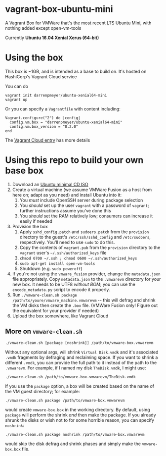 # vagrant-box-ubuntu-mini

A Vagrant Box for VMWare that's the most recent LTS Ubuntu Mini, with nothing added except open-vm-tools

Currently **Ubuntu 16.04 Xenial Xerus (64-bit)**

# Using the box

This box is ~1GB, and is intended as a base to build on. It's hosted on HashiCorp's Vagrant Cloud service

You can do

	vagrant init darrenpmeyer/ubuntu-xenial64-mini
	vagrant up

Or you can specify a `Vagrantfile` with content including:

	Vagrant.configure("2") do |config|
	  config.vm.box = "darrenpmeyer/ubuntu-xenial64-mini"
	  config.vm.box_version = "0.2.0"
	end

The [Vagrant Cloud entry](https://app.vagrantup.com/darrenpmeyer/boxes/ubuntu-xenial64-mini) has more details

# Using this repo to build your own base box

1. Download an [Ubuntu minimal CD ISO](https://help.ubuntu.com/community/Installation/MinimalCD)
2. Create a virtual machine (we assume VMWare Fusion as a host from here on; adapt as you need) and install Ubuntu into it:
	1. You _must_ include OpenSSH server during package selection
	2. You _should_ set up the user `vagrant` with a password of `vagrant`; further instructions assume you've done this
	3. You _should_ set the RAM relatively low; consumers can increase it easily if needed
3. Provision the box
	1. Apply `sshd_config.patch` and `sudoers.patch` from the `provision` directory to the guest's `/etc/ssh/sshd_config` and `/etc/sudoers`, respectively. You'll need to use `sudo` to do this.
	2. Copy the contents of `vagrant.pub` from the `provision` directory to the `vagrant` user's `~/.ssh/authorized_keys` file
	3. `chmod 0700 ~/.ssh ; chmod 0600 ~/.ssh/authorized_keys`
	4. `sudo apt-get install open-vm-tools`
	5. Shutdown (e.g. `sudo poweroff`)
4. If you're not using the `vmware_fusion` provider, change the `metadata.json` file appropriately. Copy `metadata.json` to the `.vmwarevm` directory for your new box. It needs to be UTF8 _without BOM_; you can use the `encode_metadata.py` script to encode it properly. 
5. Run `./vmware-clean.sh package /path/to/youre/vmware_machine.vmwarevm` -- this will defrag and shrink the VM disks then create the `.box` file. (VMWare Fusion only! Figure out the equivalent for your provider if needed)
6. Upload the box somewhere, like Vagrant Cloud

## More on `vmware-clean.sh`

    ./vmware-clean.sh [package [noshrink]] /path/to/vmware-box.vmwarevm

Without any optional args, will shrink `Virtual Disk.vmdk` and it's associated `.vmdk` fragments by defraging and reclaiming space. If you want to shrink a different `.vmdk`, you can provide the full path to it instead of the path to the `.vmwarevm`. For example, if I named my disk `TheDisk.vmdk`, I might use:

	./vmware-clean.sh /path/to/vmware-box.vmwarevm/TheDisk.vmdk

If you use the `package` option, a box will be created based on the name of the VM guest directory; for example:

	./vmware-clean.sh package /path/to/vmware-box.vmwarevm

would create `vmware-box.box` in the working directory. By default, using `package` will perform the shrink _and_ then make the package. If you already shrunk the disks or wish not to for some horrible reason, you can specify `noshrink`:

	./vmware-clean.sh package noshrink /path/to/vmware-box.vmwarevm

would skip the disk defrag and shrink phases and simply make the `vmware-box.box` file.
